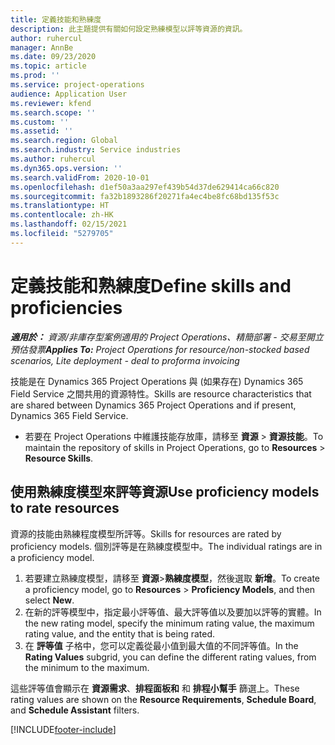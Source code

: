 ```yaml
---
title: 定義技能和熟練度
description: 此主題提供有關如何設定熟練模型以評等資源的資訊。
author: ruhercul
manager: AnnBe
ms.date: 09/23/2020
ms.topic: article
ms.prod: ''
ms.service: project-operations
audience: Application User
ms.reviewer: kfend
ms.search.scope: ''
ms.custom: ''
ms.assetid: ''
ms.search.region: Global
ms.search.industry: Service industries
ms.author: ruhercul
ms.dyn365.ops.version: ''
ms.search.validFrom: 2020-10-01
ms.openlocfilehash: d1ef50a3aa297ef439b54d37de629414ca66c820
ms.sourcegitcommit: fa32b1893286f20271fa4ec4be8fc68bd135f53c
ms.translationtype: HT
ms.contentlocale: zh-HK
ms.lasthandoff: 02/15/2021
ms.locfileid: "5279705"
---
```

# <a name="define-skills-and-proficiencies"></a><span data-ttu-id="cbb34-103">定義技能和熟練度</span><span class="sxs-lookup"><span data-stu-id="cbb34-103">Define skills and proficiencies</span></span>

<span data-ttu-id="cbb34-104">_**適用於：** 資源/非庫存型案例適用的 Project Operations、精簡部署 - 交易至開立預估發票_</span><span class="sxs-lookup"><span data-stu-id="cbb34-104">_**Applies To:** Project Operations for resource/non-stocked based scenarios, Lite deployment - deal to proforma invoicing_</span></span>

<span data-ttu-id="cbb34-105">技能是在 Dynamics 365 Project Operations 與 (如果存在) Dynamics 365 Field Service 之間共用的資源特性。</span><span class="sxs-lookup"><span data-stu-id="cbb34-105">Skills are resource characteristics that are shared between Dynamics 365 Project Operations and if present, Dynamics 365 Field Service.</span></span> 

- <span data-ttu-id="cbb34-106">若要在 Project Operations 中維護技能存放庫，請移至 **資源** \> **資源技能**。</span><span class="sxs-lookup"><span data-stu-id="cbb34-106">To maintain the repository of skills in Project Operations, go to **Resources** \> **Resource Skills**.</span></span> 

## <a name="use-proficiency-models-to-rate-resources"></a><span data-ttu-id="cbb34-107">使用熟練度模型來評等資源</span><span class="sxs-lookup"><span data-stu-id="cbb34-107">Use proficiency models to rate resources</span></span>

<span data-ttu-id="cbb34-108">資源的技能由熟練程度模型所評等。</span><span class="sxs-lookup"><span data-stu-id="cbb34-108">Skills for resources are rated by proficiency models.</span></span> <span data-ttu-id="cbb34-109">個別評等是在熟練度模型中。</span><span class="sxs-lookup"><span data-stu-id="cbb34-109">The individual ratings are in a proficiency model.</span></span> 

1. <span data-ttu-id="cbb34-110">若要建立熟練度模型，請移至 **資源**\>**熟練度模型**，然後選取 **新增**。</span><span class="sxs-lookup"><span data-stu-id="cbb34-110">To create a proficiency model, go to **Resources** \> **Proficiency Models**, and then select **New**.</span></span>
2. <span data-ttu-id="cbb34-111">在新的評等模型中，指定最小評等值、最大評等值以及要加以評等的實體。</span><span class="sxs-lookup"><span data-stu-id="cbb34-111">In the new rating model, specify the minimum rating value, the maximum rating value, and the entity that is being rated.</span></span>
3. <span data-ttu-id="cbb34-112">在 **評等值** 子格中，您可以定義從最小值到最大值的不同評等值。</span><span class="sxs-lookup"><span data-stu-id="cbb34-112">In the **Rating Values** subgrid, you can define the different rating values, from the minimum to the maximum.</span></span>


<span data-ttu-id="cbb34-113">這些評等值會顯示在 **資源需求**、**排程面板和** 和 **排程小幫手** 篩選上。</span><span class="sxs-lookup"><span data-stu-id="cbb34-113">These rating values are shown on the **Resource Requirements**, **Schedule Board**, and **Schedule Assistant** filters.</span></span>


[!INCLUDE[footer-include](../includes/footer-banner.md)]